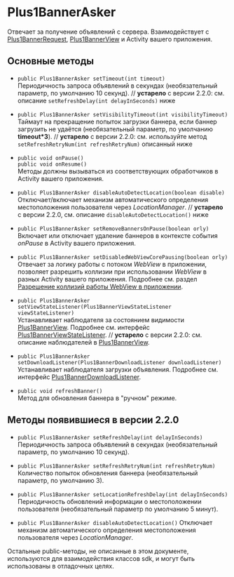 Plus1BannerAsker
================
Отвечает за получение объявлений с сервера. Взаимодействует с [Plus1BannerRequest](https://github.com/WapStart/plus1-android-sdk/blob/master/doc/Plus1BannerRequest.md), [Plus1BannerView](https://github.com/WapStart/plus1-android-sdk/blob/master/doc/Plus1BannerView.md) и Activity вашего приложения.

Основные методы
------------------
* `public Plus1BannerAsker setTimeout(int timeout)`  
  Периодичность запроса объявлений в секундах (необязательный параметр, по умолчанию 10 секунд).
  // **устарело** с версии 2.2.0: см. описание `setRefreshDelay(int delayInSeconds)` ниже

* `public Plus1BannerAsker setVisibilityTimeout(int visibilityTimeout)`  
  Таймаут на прекращение попыток загрузки баннера, если баннер загрузить не удаётся (необязательный параметр, по умолчанию **timeout*3**).
  // **устарело** с версии 2.2.0: см. используйте метод `setRefreshRetryNum(int refreshRetryNum)` описанный ниже

* `public void onPause()`  
  `public void onResume()`  
  Методы должны вызываться из соответствующих обработчиков в Activity вашего приложения.

* `public Plus1BannerAsker disableAutoDetectLocation(boolean disable)`
  Отключает/включает механизм автоматического определения местоположения пользователя через *LocationManager*.
  // **устарело** с версии 2.2.0, см. описание `disableAutoDetectLocation()` ниже

* `public Plus1BannerAsker setRemoveBannersOnPause(boolean orly)`  
  Включает или отключает удаление баннеров в контексте события *onPause* в Activity вашего приложения.

* `public Plus1BannerAsker setDisabledWebViewCorePausing(boolean orly)`  
  Отвечает за логику работы с потоком *WebView* в приложении, позволяет разрешить коллизии при использовании *WebView* в разных Activity вашего приложения. Подробнее см. раздел [Разрешение коллизий работы WebView в приложении](https://github.com/WapStart/plus1-android-sdk/blob/master/README-RUS.md#Разрешение-коллизий-работы-webview-в-приложении).

* `public Plus1BannerAsker setViewStateListener(Plus1BannerViewStateListener viewStateListener)`  
  Устанавливает наблюдателя за состоянием видимости [Plus1BannerView](https://github.com/WapStart/plus1-android-sdk/blob/master/doc/Plus1BannerView.md). Подробнее см. интерфейс [Plus1BannerViewStateListener](https://github.com/WapStart/plus1-android-sdk/blob/master/doc/Plus1BannerViewStateListener.md).
  // **устарело** с версии 2.2.0: см. описание наблюдателей в [Plus1BannerView](https://github.com/WapStart/plus1-android-sdk/blob/master/doc/Plus1BannerView.md).

* `public Plus1BannerAsker setDownloadListener(Plus1BannerDownloadListener downloadListener)`  
  Устанавливает наблюдателя загрузки объявления. Подробнее см. интерфейс [Plus1BannerDownloadListener](https://github.com/WapStart/plus1-android-sdk/blob/master/doc/Plus1BannerDownloadListener.md).
  
* `public void refreshBanner()`  
  Метод для обновления баннера в "ручном" режиме.

Методы появившиеся в версии 2.2.0
---------------------------------

* `public Plus1BannerAsker setRefreshDelay(int delayInSeconds)`
  Периодичность запроса объявлений в секундах (необязательный параметр, по умолчанию 10 секунд).

* `public Plus1BannerAsker setRefreshRetryNum(int refreshRetryNum)`
  Количество попыток обновления баннера (необязательный параметр, по умолчанию 3). 
 
* `public Plus1BannerAsker setLocationRefreshDelay(int delayInSeconds)`
  Периодичность обновлений информации о местоположении пользователя (необязательный параметр по умолчанию 5 минут).

* `public Plus1BannerAsker disableAutoDetectLocation()`
  Отключает механизм автоматического определения местоположения пользователя через *LocationManager*.

Остальные public-методы, не описанные в этом документе, используются для взаимодействия классов sdk, и могут быть использованы в отладочных целях.
